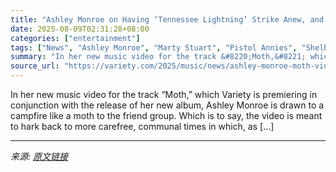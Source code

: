 ```yaml
---
title: "Ashley Monroe on Having ‘Tennessee Lightning’ Strike Anew, and Her Friends-Filled ‘Moth’ Video: ‘Getting Healthy Again, That Rush of Inspiration I’ve Leaned on My Whole Life Was There’"
date: 2025-08-09T02:31:28+08:00
categories: ["entertainment"]
tags: ["News", "Ashley Monroe", "Marty Stuart", "Pistol Annies", "Shelby Lynne", "T Bone Burnett"]
summary: "In her new music video for the track &#8220;Moth,&#8221; which Variety is premiering in conjunction with the release of her new album, Ashley Monroe is drawn to a campfire like a moth to the friend gr"
source_url: "https://variety.com/2025/music/news/ashley-monroe-moth-video-tennessee-lightning-album-interview-1236482944/"
---
```


In her new music video for the track &#8220;Moth,&#8221; which Variety is premiering in conjunction with the release of her new album, Ashley Monroe is drawn to a campfire like a moth to the friend group. Which is to say, the video is meant to hark back to more carefree, communal times in which, as [&#8230;]

---

*来源: [原文链接](https://variety.com/2025/music/news/ashley-monroe-moth-video-tennessee-lightning-album-interview-1236482944/)*
